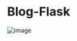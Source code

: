 # Blog-Flask
![image](https://github.com/AzimAhmedBijapur/Blog-Flask/assets/104296616/2383b424-2ba5-42e6-93e3-2c1ecbf1dc4b)


